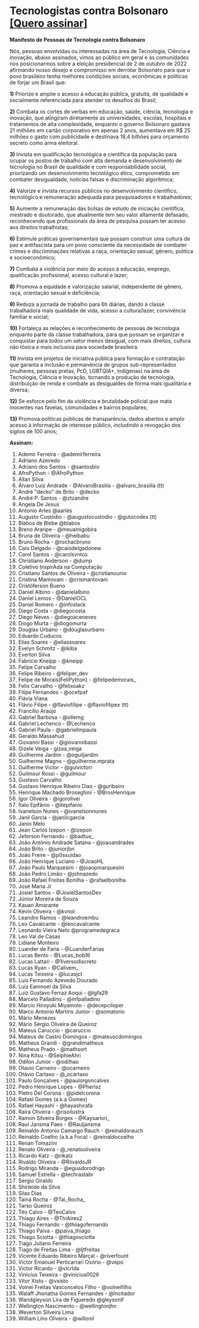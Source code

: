 # Tecnologistas contra Bolsonaro      [[Quero assinar]](https://github.com/inspiradanacomputacao/tecnologistas-contra-bolsonaro/wiki)
**Manifesto de Pessoas de Tecnologia contra Bolsonaro**

Nós, pessoas envolvidas ou interessadas na área de Tecnologia, Ciência e Inovação, abaixo assinados, vimos ao público em geral e às comunidades nos posicionarmos sobre a eleição presidencial de 2 de outubro de 2022 afirmando nosso desejo e compromisso em derrotar Bolsonaro para que o povo brasileiro tenha melhores condições sociais, econômicas e políticas de forjar um Brasil que:

**1)** Priorize e amplie o acesso à educação pública, gratuita, de qualidade e socialmente referenciada para atender os desafios do Brasil;

**2)** Combata os cortes de verbas em educação, saúde, ciência, tecnologia e inovação, que atingiram diretamente as universidades, escolas, hospitais e tratamentos de alta complexidade, enquanto o governo Bolsonaro gastava 21 milhões em cartão corporativo em apenas 2 anos, aumentava em R$ 25 milhões o gasto com publicidade e destinava 19,4 bilhões para orçamento secreto como arma eleitoral.

**3)** Invista em qualificação tecnológica e científica da população para ocupar os postos de trabalho com alta demanda e desenvolvimento de tecnologia no Brasil de qualidade e com responsabilidade social, priorizando um desenvolvimento tecnológico ético, comprometido em combater desigualdade, notícias falsas e discriminação algorítmica;

**4)** Valorize e invista recursos públicos no desenvolvimento científico, tecnológico e remuneração adequada para pesquisadores e trabalhadores;

**5)** Aumente a remuneração das bolsas de estudo de iniciação científica, mestrado e doutorado, que atualmente tem seu valor altamente defasado, reconhecendo que profissionais da área de pesquisa possam ter acesso aos direitos trabalhistas;

**6)** Estimule práticas governamentais que possam construir uma cultura de paz e antifascista para um povo consciente da necessidade de combater crimes e discriminações relativas a raça, orientação sexual, gênero, política e socioeconômico;

**7)** Combata a violência por meio do acesso à educação, emprego, qualificação profissional, acesso cultural e lazer;

**8)** Promova a equidade e valorização salarial, independente de gênero, raça, orientação sexual e deficiência;

**9)** Reduza a jornada de trabalho para 6h diárias, dando à classe trabalhadora mais qualidade de vida, acesso a cultura/lazer, convivência familiar e social;

**10)** Fortaleça as relações e reconhecimento de pessoas de tecnologia enquanto parte da classe trabalhadora, para que possam se organizar e conquistar para todos um setor menos desigual, com mais direitos, cultura não tóxica e mais inclusiva para sociedade brasileira.

**11)** Invista em projetos de iniciativa pública para formação e contratação que garanta a inclusão e permanência de grupos sub-representados (mulheres, pessoas pretas, PcD, LGBTQIA+, indígenas) na área de Tecnologia, Ciência e Inovação, tornando a produção de tecnologia, distribuição de renda e combate as desigualdes de forma mais igualitária e diversa;

**12)** Se esforce pelo fim da violência e brutalidade policial que mata inocentes nas favelas, comunidades e bairros populares;

**13)** Promova políticas públicas de transparência, dados abertos e amplo acesso à informação de interesse público, includindo a revogação dos sigilos de 100 anos;

**Assinam:**

1. Ademir Ferreira - @ademirferreira
1. Adriano Azevedo
1. Adriano dos Santos - @santosbio
1. AfroPython - @AfroPython
1. Allan Silva
1. Álvaro Luiz Andrade - @AlvaroBrasilia - @alvaro_brasilia (tt)
1. André "decko" de Brito - @decko
1. André P. Santos - @ztzandre
1. Angela De Jesus
1. Antonio Arles @aarles
1. Augusto Custódio - @augustocustodio - @gutocodes (tt)
1. Blabos de Blebe @blabos
1. Breno Araripe - @meuamigobira
1. Bruna de Oliveira - @heibabu
1. Bruno Rocha - @rochacbruno
1. Caio Delgado - @caiodelgadonew
1. Carol Santos - @carolsvntos
1. Christiano Anderson - @dump
1. Coletivo InspirAda na Computação
1. Cristiano Santos de Oliveira - @cristianounix
1. Cristina Mantovani - @crismantovani
1. Cristóferson Bueno
1. Daniel Albino - @danielalbino
1. Daniel Lemos - @DanielOCL
1. Daniel Romero - @infoslack
1. Diego Costa - @diegocosta
1. Diego Neves - @diegoaceneves
1. Diogo Murta - @diogomurta
1. Douglas Urbano - @douglasurbano
1. Eduardo Cuducos
1. Elias Soares - @eliassoares
1. Evelyn Schmitz - @ikiba
1. Everton Silva
1. Fabrício Kneipp - @kneipp
1. Felipe Carvalho
1. Felipe Ribeiro - @feliper_dev
1. Felipe de Morais(FeliPython) - @felipedemorais_
1. Felix Carvalho - @felixoakz
1. Filipe Fernandes - @ocefpaf
1. Flávia Viana
1. Flávio Filipe - @flaviofilipe - @flaviofilipex (tt)
1. Francílio Araújo
1. Gabriel Barbosa - @ollemg
1. Gabriel Lechenco - @Lechenco
1. Gabriel Paula - @gabriellmpaula
1. Geraldo Massahud
1. Giovanni Bassi - @giovannibassi
1. Gizele Veiga - gizaa_veiga
1. Guilherme Jardim - @oguiljardim
1. Guilherme Magno - @guilherme.mprata
1. Guilherme Victor - @guivictorr
1. Guilmour Rossi - @guilmour
1. Gustavo Carvalho
1. Gustavo Henrique Ribeiro Dias - @guribeiro
1. Henrique Machado Broseghini - @BrosHenrique
1. Igor Oliveira - @igorolivei
1. Ítalo Epifânio - @itepifanio
1. Ivanelson Nunes - @ivanelsonnunes
1. Janil Garcia - @janilcgarcia
1. Janio Melo
1. Jean Carlos Izepon - @izepon
1. Jeferson Fernando - @badtux_
1. João Antônio Andrade Satana - @joaoandrades
1. João Brito - @juniorjbn
1. João Freire - @p0ssuidao
1. João Henrique Luciano - @JoaoHL
1. João Paulo Marquesini - @joaopmarquesini
1. João Pedro Limão - @johnazedo
1. João Rafael Freitas Bonilha - @rafaelbonilha
1. José Maria Jr
1. Josiel Santos - @JosielSantosDev
1. Júnior Moreira de Souza
1. Kauan Amarante
1. Kevin Oliveira - @kvnol
1. Leandro Ramos - @leandroembu
1. Leo Cavalcante - @leocavalcante
2. Leonardo Vieira Neto @programedegraca
3. Leo Val de Casas
4. Lidiane Monteiro
5. Luander de Faria - @LuanderFarias
6. Lucas Bento - @Lucas_bob16
7. Lucas Lattari - @1iversodiscreto
8. Lucas Ryan - @Calivem_
9. Lucas Teixeira - @lucasjct
10. Luis Fernando Azevedo Dourado
11. Luiz Eamnoel da Silva
12. Luiz Gustavo Ferraz Aoqui - @lgfa29
13. Marcelo Palladino - @mfpalladino
14. Marcio Hiroyuki Miyamoto  - @decepciloper
15. Marco Antonio Martins Junior - @somatorio
16. Mário Menezes
17. Mário Sérgio Oliveira de Queiroz
18. Mateus Caruccio - @caruccio
19. Mateus de Castro Domingos - @mateuscdomingos
20. Matheus Grandi - @grandimatheus
21. Matheus Prado - @mathsort
22. Nina Kitsu - @SelphieAhri
23. Odilon Junior - @odilhao
24. Otavio Carneiro - @ocarneiro
25. Otávio Cartaxo - @_ocartaxo
26. Paulo Gonçalves - @paulorgoncalves
27. Pedro Henrique Lopes - @Pherlsz
28. Pietro Del Corona - @pidelcorona
29. Rafael Gomes (a.k.a Gomex)
30. Rafael Hayashi - @hayashirafa
31. Raira Oliveira - @risoilustra
32. Ramon Silveira Borges - @Kaysarion_
33. Raul Jansma Paes - @Rauljansma
34. Reinaldo Antonio Camargo Rauch - @reinaldorauch
35. Reinaldo Coelho (a.k.a Foca) - @reinaldocoelho
36. Renan Tomazini
37. Renato Oliveira - @_renatooliveira
38. Ricardo Katz - @rikatz
39. Rivaldo Oliveira - @RiivaldoJR
40. Rodrigo Miranda - @eguadorodrigo
41. Samuel Estrella - @techrastabr
42. Sergio Giraldo
43. Shirleide da Silva
44. Silas Dias
45. Tainá Rocha - @Tai_Rocha_
46. Tarso Queiroz
47. Téo Calvo  - @TeoCalvo
48. Thiago Aires - @ThiAires2
49. Thiago Fernando - @thiiagofernando
50. Thiago Paiva - @paiva_thiago
51. Thiago Sciotta - @thiagosciotta
52. Tiago Juliano Ferreira
53. Tiago de Freitas Lima - @ljtfreitas
54. Vicente Eduardo Ribeiro Marçal - @riverfount
55. Victor Emanuel Perticarrari Osório - @vepo
56. Victor Ricardo - @vicrlda
57. Vinicius Teixeira - @vinicius0026
58. Vitor Xisto - @vxisto
59. Volnei Freitas Vasconcelos Filho - @volneifilho
60. Walaff Jhonatha Gomes Fernandes - @lncitador
61. Wandgleyson Lira de Figueredo @gleysonlf
62. Wellington Nascimento - @wellingtonjhn
63. Weverton Silveira Lima
64. William Lino Oliveira - @willonil

